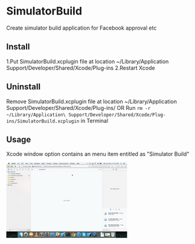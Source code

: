 # SimulatorBuild
Create simulator build application for Facebook approval etc

## Install
1.Put SimulatorBuild.xcplugin file at location ~/Library/Application Support/Developer/Shared/Xcode/Plug-ins
2.Restart Xcode

## Uninstall
Remove SimulatorBuild.xcplugin file at location ~/Library/Application Support/Developer/Shared/Xcode/Plug-ins/
OR 
Run `rm -r ~/Library/Application\ Support/Developer/Shared/Xcode/Plug-ins/SimulatorBuild.xcplugin` in Terminal

## Usage
Xcode window option contains an menu item entitled as "Simulator Build"

![Screenshot](https://github.com/Minal91/SimulatorBuild/blob/master/CreateSimulatorBuild.gif)
